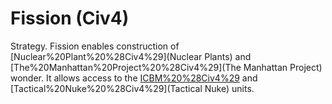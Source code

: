 # Fission (Civ4)

Strategy.
Fission enables construction of [Nuclear%20Plant%20%28Civ4%29](Nuclear Plants) and [The%20Manhattan%20Project%20%28Civ4%29](The Manhattan Project) wonder. It allows access to the [ICBM%20%28Civ4%29](ICBM) and [Tactical%20Nuke%20%28Civ4%29](Tactical Nuke) units.